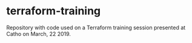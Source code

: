 # terraform-training
Repository with code used on a Terraform training session presented at Catho on March, 22 2019.
